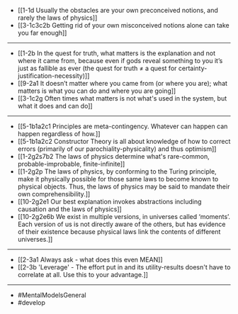 - [[1-1d Usually the obstacles are your own preconceived notions, and rarely the laws of physics]]
- [[3-1c3c2b Getting rid of your own misconceived notions alone can take you far enough]]
---
- [[1-2b In the quest for truth, what matters is the explanation and not where it came from, because even if gods reveal something to you it’s just as fallible as ever (the quest for truth ≠ a quest for certainty-justification-necessity)]]
- [[9-2a1 It doesn’t matter where you came from (or where you are); what matters is what you can do and where you are going]]
- [[3-1c2g Often times what matters is not what's used in the system, but what it does and can do]]
---
- [[5-1b1a2c1 Principles are meta-contingency. Whatever can happen can happen regardless of how.]]
- [[5-1b1a2c2 Constructor Theory is all about knowledge of how to correct errors (primarily of our parochiality-physicality) and thus optimism]]
- [[1-2g2s7b2 The laws of physics determine what's rare-common, probable-improbable, finite-infinite]]
- [[1-2g2p The laws of physics, by conforming to the Turing principle, make it physically possible for those same laws to become known to physical objects. Thus, the laws of physics may be said to mandate their own comprehensibility.]]
- [[10-2g2e1 Our best explanation invokes abstractions including causation and the laws of physics]]
- [[10-2g2e6b We exist in multiple versions, in universes called ‘moments’. Each version of us is not directly aware of the others, but has evidence of their existence because physical laws link the contents of different universes.]]
---
- [[2-3a1 Always ask - what does this even MEAN]]
- [[2-3b 'Leverage' - The effort put in and its utility-results doesn't have to correlate at all. Use this to your advantage.]]
---
- #MentalModelsGeneral
- #develop

